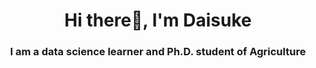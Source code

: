 <h1 align="center">Hi there👋, I'm Daisuke</h1>
<h3 align="center">I am a data science learner and Ph.D. student of Agriculture</h3>

<p align="left">
</p>

